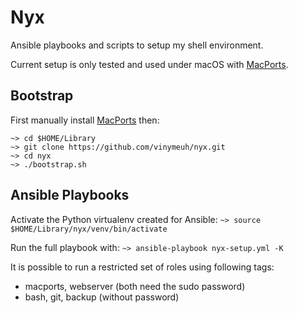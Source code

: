 # Nyx

Ansible playbooks and scripts to setup my shell environment.

Current setup is only tested and used under macOS with [MacPorts](https://www.macports.org/).

## Bootstrap

First manually install [MacPorts](https://www.macports.org/install.php) then:

```shell
~> cd $HOME/Library
~> git clone https://github.com/vinymeuh/nyx.git
~> cd nyx
~> ./bootstrap.sh
```

## Ansible Playbooks

Activate the Python virtualenv created for Ansible: ```~> source $HOME/Library/nyx/venv/bin/activate```

Run the full playbook with: ```~> ansible-playbook nyx-setup.yml -K```

It is possible to run a restricted set of roles using following tags:

* macports, webserver (both need the sudo password)
* bash, git, backup (without password)
